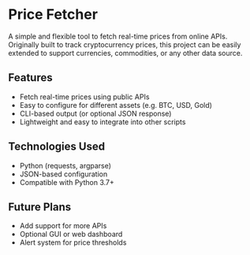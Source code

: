 # Price Fetcher

A simple and flexible tool to fetch real-time prices from online APIs.  
Originally built to track cryptocurrency prices, this project can be easily extended to support currencies, commodities, or any other data source.

## Features
- Fetch real-time prices using public APIs
- Easy to configure for different assets (e.g. BTC, USD, Gold)
- CLI-based output (or optional JSON response)
- Lightweight and easy to integrate into other scripts

## Technologies Used
- Python (requests, argparse)
- JSON-based configuration
- Compatible with Python 3.7+

## Future Plans
- Add support for more APIs
- Optional GUI or web dashboard
- Alert system for price thresholds

